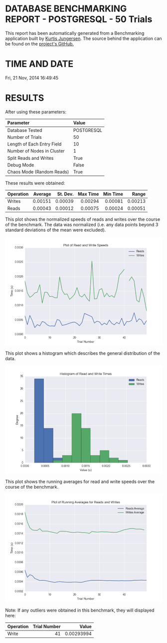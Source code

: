 DATABASE BENCHMARKING REPORT - POSTGRESQL - 50 Trials
=========================================

This report has been automatically generated from a Benchmarking application
built by [Kurtis Jungersen](http://kmjungersen.com).  The source behind the application can be found on the [project's GitHub.](https://github.com/kmjungersen/DB-Benchmarking)

TIME AND DATE
=============

Fri, 21 Nov, 2014 16:49:45


RESULTS
=======

After using these parameters:

| Parameter                  | Value      |
|:---------------------------|:-----------|
| Database Tested            | POSTGRESQL |
| Number of Trials           | 50         |
| Length of Each Entry Field | 10         |
| Number of Nodes in Cluster | 1          |
| Split Reads and Writes     | True       |
| Debug Mode                 | False      |
| Chaos Mode (Random Reads)  | True       |

These results were obtained:

| Operation   |   Average |   St. Dev. |   Max Time |   Min Time |   Range |
|:------------|----------:|-----------:|-----------:|-----------:|--------:|
| Writes      |   0.00151 |    0.00039 |    0.00294 |    0.00081 | 0.00213 |
| Reads       |   0.00043 |    0.00012 |    0.00075 |    0.00024 | 0.00051 |

This plot shows the normalized speeds of reads and writes over the course of the benchmark.  The data was normalized (i.e. any data points beyond 3 standard deviations of the mean were excluded).

![Alt text](images/POSTGRESQL-Nov21-2014-16:49:45-rw.png "rw")

This plot shows a histogram which describes the general distribution of the data.

![Alt text](images/POSTGRESQL-Nov21-2014-16:49:45-stats.png "stats")

This plot shows the running averages for read and write speeds over the course of the benchmark.

![Alt text](images/POSTGRESQL-Nov21-2014-16:49:45-running_averages.png "running_averages")

Note: If any outliers were obtained in this benchmark, they will displayed here:

| Operation   |   Trial Number |      Value |
|:------------|---------------:|-----------:|
| Write       |             41 | 0.00293994 |